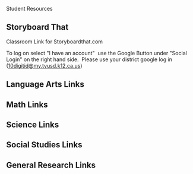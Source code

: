 Student Resources
## Storyboard That

Classroom Link for Storyboardthat.com

To log on select "I have an account"  use the Google Button under "Social
Login" on the right hand side.  Please use your district google log in (10digitid@my.tvusd.k12.ca.us)

## Language Arts Links

## Math Links

## Science Links

## Social Studies Links

## General Research Links
